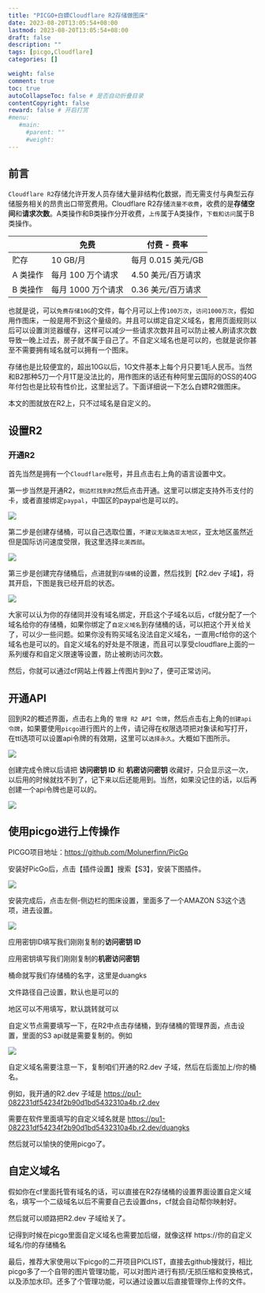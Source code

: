 ```yaml
---
title: "PICGO+白嫖Cloudflare R2存储做图床"
date: 2023-08-20T13:05:54+08:00
lastmod: 2023-08-20T13:05:54+08:00
draft: false
description: ""
tags: [picgo,Cloudflare]
categories: []

weight: false
comment: true
toc: true
autoCollapseToc: false # 是否自动折叠目录
contentCopyright: false
reward: false # 开启打赏
#menu:
   #main:
     #parent: ""
     #weight:
---
```


## 前言

`Cloudflare R2`存储允许开发人员存储大量非结构化数据，而无需支付与典型云存储服务相关的昂贵出口带宽费用。Cloudflare R2存储`流量不收费`，收费的是**存储空间**和**请求次数**。A类操作和B类操作分开收费，`上传`属于A类操作，`下载和访问`属于B类操作。

||免费|付费 - 费率|
|---|---|---|
|贮存|10 GB/月|每月 0.015 美元/GB|
|A 类操作|每月 100 万个请求|4.50 美元/百万请求|
|B 类操作|每月 1000 万个请求|0.36 美元/百万请求|

也就是说，可以`免费存储10G`的文件，每个月可以上传`100万次`，`访问1000万次`，假如用作图床，一般是用不到这个量级的。并且可以绑定自定义域名，套用页面规则以后可以设置浏览器缓存，这样可以减少一些请求次数并且可以防止被人刷请求次数导致一晚上过去，房子就不属于自己了。不自定义域名也是可以的，也就是说你甚至不需要拥有域名就可以拥有一个图床。

存储也是比较便宜的，超出10G以后，1G文件基本上每个月只要1毛人民币。当然和B2那种5刀一个月1T是没法比的，用作图床的话还有种阿里云国际的OSS的40G年付包也是比较有性价比，这里扯远了。下面详细说一下怎么白嫖R2做图床。

本文的图就放在R2上，只不过域名是自定义的。

## 设置R2

### 开通R2

首先当然是拥有一个`Cloudflare`账号，并且点击右上角的语言设置中文。

第一步当然是开通R2，`侧边栏找到R2`然后点击开通。这里可以绑定支持外币支付的卡，或者直接绑定`paypal`，中国区的paypal也是可以的。

![](https://r2.leshans.eu.org/2023/08/0d53d7aa084e049bf725df031e52b5ba.webp)

第二步是创建存储桶，可以自己选取位置，`不建议无脑选亚太地区`，亚太地区虽然近但是国际访问速度受限，我这里选择`北美西部`。

![](https://r2.leshans.eu.org/2023/08/548bc9e55db5ac3a49113996ab79196c.webp)

第三步是创建完存储桶后，点进就到`存储桶`的设置，然后找到【R2.dev 子域】，将其开启，下图是我已经开启的状态。

![](https://r2.leshans.eu.org/2023/08/050f7957c03da2dbba3f384a11057386.webp)

大家可以认为你的存储同并没有域名绑定，开启这个子域名以后，cf就分配了一个域名给你的存储桶，如果你绑定了`自定义域名`到存储桶的话，可以把这个开关给关了，可以少一些问题。如果你没有购买域名没法自定义域名，一直用cf给你的这个域名也是可以的。自定义域名的好处是不限速，而且可以享受cloudflare上面的一系列缓存和自定义限速等设置，防止被刷访问次数。

然后，你就可以通过cf网站上传器上传图片到`R2`了，便可正常访问。

## 开通API

回到R2的概述界面，点击右上角的 `管理 R2 API 令牌`，然后点击右上角的`创建api令牌`，如果要使用`picgo`进行图片的上传，请记得在权限选项把对象读和写打开，在ttl选项可以设置api令牌的有效期，这里可以`选择永久`。大概如下图所示。

![](https://r2.leshans.eu.org/2023/08/eefdb595e0f458b63b9f0c9bce9271e6.webp)

创建完成令牌以后请把 **访问密钥 ID** 和 **机密访问密钥** 收藏好，只会显示这一次，以后用的时候就找不到了，记下来以后还能用到。当然，如果没记住的话，以后再创建一个api令牌也是可以的。

![](https://r2.leshans.eu.org/2023/08/790af159211e85a796585ce38a1eeb69.webp)

## 使用picgo进行上传操作

PICGO项目地址：https://github.com/Molunerfinn/PicGo

安装好PicGo后，点击【插件设置】搜索【S3】，安装下图插件。

![](https://r2.leshans.eu.org/2023/08/54061e7c9c84f11d90526d6538f8b584.webp)

安装完成后，点击左侧-侧边栏的图床设置，里面多了一个AMAZON S3这个选项，进去设置。

![](https://r2.leshans.eu.org/2023/08/29e0a651a09dc9fa3412da33a4f5330e.webp)

应用密钥ID填写我们刚刚复制的**访问密钥 ID**

应用密钥填写我们刚刚复制的**机密访问密钥**

桶命就写我们存储桶的名字，这里是duangks

文件路径自己设置，默认也是可以的

地区可以不用填写，默认跳转就可以

自定义节点需要填写一下，在R2中点击存储桶，到存储桶的管理界面，点击设置，里面的S3 api就是需要复制的。例如

![](https://r2.leshans.eu.org/2023/08/e544d2319a8fb8eb7758b3cee4f3f8d3.webp)

自定义域名需要注意一下，复制咱们开通的R2.dev 子域，然后在后面加上/你的桶名。

例如，我开通的R2.dev 子域是 https://pu1-082231df54234f2b90d1bd5432310a4b.r2.dev

需要在软件里面填写的自定义域名就是 https://pu1-082231df54234f2b90d1bd5432310a4b.r2.dev/duangks

然后就可以愉快的使用picgo了。

## 自定义域名

假如你在cf里面托管有域名的话，可以直接在R2存储桶的设置界面设置自定义域名，填写一个二级域名以后不需要自己去设置dns，cf就会自动帮你映射好。

然后就可以顺路把R2.dev 子域给关了。

记得到时候在picgo里面自定义域名也需要加后缀，就像这样 https://你的自定义域名/你的存储桶名

最后，推荐大家使用以下picgo的二开项目PICLIST，直接去github搜就行，相比picgo多了一个自带的图片管理功能，可以对图片进行有损/无损压缩和变换格式，以及添加水印。还多了个管理功能，可以通过设置以后直接管理你上传的文件。
